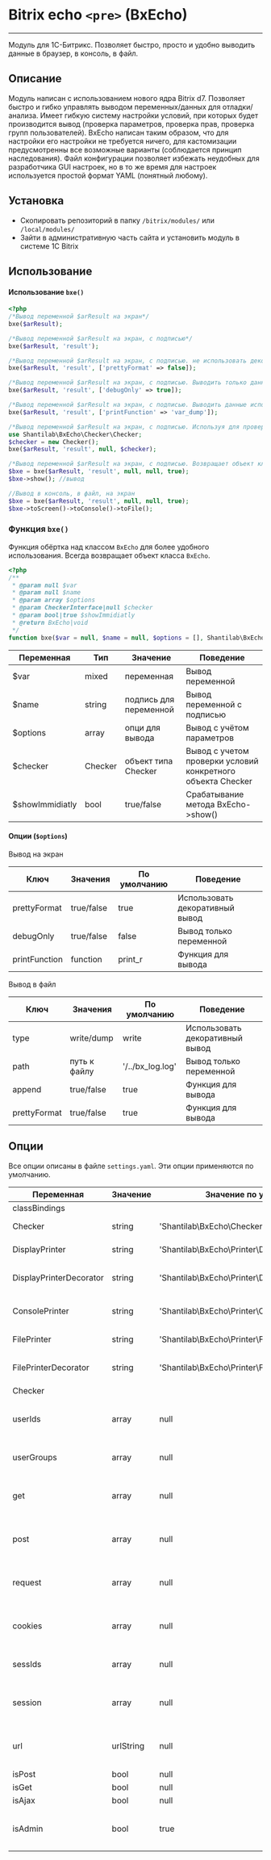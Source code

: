 # Bitrix echo `<pre>` (BxEcho)
---
Модуль для 1С-Битрикс. Позволяет быстро, просто и удобно выводить данные в браузер, в консоль, в файл.

## Описание
Модуль написан с использованием нового ядра Bitrix d7. Позволяет быстро и гибко управлять выводом переменных/данных для
отладки/анализа. Имеет гибкую систему настройки условий, при которых будет производится вывод (проверка параметров,
проверка прав, проверка групп пользователей). BxEcho написан таким образом, что для настройки его настройки не требуется ничего,
для кастомизации предусмотренны все возможные варианты (соблюдается принцип наследования). Файл конфигурации позволяет избежать
неудобных для разработчика GUI настроек, но в то же время для настроек используется простой формат YAML (понятный любому).

## Установка
- Скопировать репозиторий в папку `/bitrix/modules/` или `/local/modules/`
- Зайти в административную часть сайта и установить модуль в системе 1С Bitrix

## Использование

#### Использование `bxe()`

```php
<?php 
/*Вывод переменной $arResult на экран*/
bxe($arResult);

/*Вывод переменной $arResult на экран, с подписью*/
bxe($arResult, 'result');

/*Вывод переменной $arResult на экран, с подписью. не использовать декоративный вывод*/
bxe($arResult, 'result', ['prettyFormat' => false]);

/*Вывод переменной $arResult на экран, с подписью. Выводить только данные (все остальное содержимое буфера отбрасывается)*/
bxe($arResult, 'result', ['debugOnly' => true]);

/*Вывод переменной $arResult на экран, с подписью. Выводить данные используя функцию var_dump (по умолчанию print_r)*/
bxe($arResult, 'result', ['printFunction' => 'var_dump']);

/*Вывод переменной $arResult на экран, с подписью. Используя для проверки объект класса Shantilab\BxEcho\Checker\Checker для проверки прав на вывод*/
use Shantilab\BxEcho\Checker\Checker;
$checker = new Checker();
bxe($arResult, 'result', null, $checker);

/*Вывод переменной $arResult на экран, с подписью. Возвращает объект класса BxEcho*/
$bxe = bxe($arResult, 'result', null, null, true);
$bxe->show(); //вывод

//Вывод в консоль, в файл, на экран
$bxe = bxe($arResult, 'result', null, null, true);
$bxe->toScreen()->toConsole()->toFile();
```
### Функция `bxe()`
Функция обёртка над классом `BxEcho` для более удобного использования. Всегда возвращает объект класса `BxEcho`.
```php
<?php 
/**
 * @param null $var
 * @param null $name
 * @param array $options
 * @param CheckerInterface|null $checker
 * @param bool|true $showImmidiatly
 * @return BxEcho|void
 */
function bxe($var = null, $name = null, $options = [], Shantilab\BxEcho\Checker\CheckerInterface $checker = null, $showImmidiatly = true)
```
Переменная      | Тип           | Значение                | Поведение
--------------- | ------------- | ----------------------- | ------------
$var            | mixed         | переменная              | Вывод переменной
$name           | string        | подпись для переменной  | Вывод переменной с подписью
$options        | array         | опци для вывода         | Вывод с учётом параметров
$checker        | Checker       | объект типа Checker     | Вывод с учетом проверки условий конкретного объекта Checker
$showImmidiatly | bool          | true/false              | Срабатывание метода BxEcho->show()

#### Опции (`$options`)

Вывод на экран

Ключ            | Значения      | По умолчанию            | Поведение
--------------- | ------------- | ----------------------- | ------------
prettyFormat    | true/false    | true                    | Использовать декоративный вывод
debugOnly       | true/false    | false                   | Вывод только переменной
printFunction   | function      | print_r                 | Функция для вывода

Вывод в файл

Ключ            | Значения      | По умолчанию            | Поведение
--------------- | ------------- | ----------------------- | ------------
type            | write/dump      | write                 | Использовать декоративный вывод
path            | путь к файлу    | '/../bx_log.log'      | Вывод только переменной
append          | true/false      | true                  | Функция для вывода
prettyFormat    | true/false      | true                  | Функция для вывода


## Опции
Все опции описаны в файле `settings.yaml`. Эти опции применяются по умолчанию.

Переменная      | Значение           | Значение по умолчанию                | Описание
--------------- | ------------------ | ------------------------------------ | ------------
classBindings           |
Checker                 | string       | 'Shantilab\BxEcho\Checker\Checker'                 | Класс для проверки прав
DisplayPrinter          | string       | 'Shantilab\BxEcho\Printer\DisplayPrinter'          | Класс для вывода на экран
DisplayPrinterDecorator | string       | 'Shantilab\BxEcho\Printer\DisplayPrinterDecorator' | Класс для декоративного вывода на экран
ConsolePrinter          | string       | 'Shantilab\BxEcho\Printer\ConsolePrinter'          | Класс для вывода в консоль
FilePrinter             | string       | 'Shantilab\BxEcho\Printer\FilePrinter'             | Класс для вывода в файл
FilePrinterDecorator    | string       | 'Shantilab\BxEcho\Printer\FilePrinterDecorator'    | Класс для декоративного вывода в файл
Checker                 |
userIds                 | array       | null                 | Id пользователей, для просмотра вывода
userGroups              | array       | null                 | Id групп, для просмотра вывода
get                     | array       | null                 | Ключи `$_GET` переменной, для просмотра вывода
post                    | array       | null                 | Ключи `$_POST` переменной, для просмотра вывода
request                 | array       | null                 | Ключи `$_REQUEST` переменной, для просмотра вывода
cookies                 | array       | null                 | Просмотр вывода при установленных куках
sessIds                 | array       | null                 | Id сессий, для просмотра вывода
session                 | array       | null                 | Ключи `$_SESSION` переменной, для просмотра вывода
url                     | urlString   | null                 | URL, при котором будут выводится данные
isPost                  | bool        | null                 | POST-запрос
isGet                   | bool        | null                 | GET-запрос
isAjax                  | bool        | null                 | AJAX-запрос
isAdmin                 | bool        | true                 | Пользователь принадлежит группе администраторы


